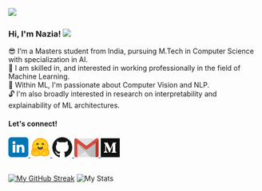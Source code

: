 <a href="https://medium.com/p/86603e5eb551"> <img src='https://miro.medium.com/max/1000/1*Wif1a4KqFHzVI40QOzbQKQ.png'> </a>

<h3 align="left">Hi, I'm Nazia! <img src="https://github.com/kogisin/kogisin/blob/main/gifs/hi.gif" width="35px"></h3> 

😎 I’m a Masters student from India, pursuing M.Tech in Computer Science with specialization in AI. <br />
🤖 I am skilled in, and interested in working professionally in the field of Machine Learning. <br />
🎨 Within ML, I'm passionate about Computer Vision and NLP. <br />
🔓 I'm also broadly interested in research on interpretability and explainability of ML architectures. 

<h4> Let's connect! </h4>

<div align="left">
  <a href="https://www.in.linkedin.com/in/nazianafis" target="blank"> <img title="My LinkedIn" alt="My linkedIn" src="https://github.com/nazianafis/Resources/blob/main/RM/linkedin.svg" width="40" height="40" /> </a>
  <a href="https://huggingface.co/nn007" target="blank"> <img title="My HuggingFace" alt="My HuggingFace" src="https://github.com/nazianafis/Resources/blob/main/RM/huggingface.svg" width="40" height="40" /> </a> 
  <a href="https://github.com/nazianafis" target="blank"> <img title="My Github" alt="My Github" src="https://github.com/nazianafis/Resources/blob/main/RM/github.svg" width="40" height="40" /> </a> 
  <a href="mailto:official.nazianafis@gmail.com" target="blank"> <img title="My Email" alt="My Email" src="https://github.com/nazianafis/Resources/blob/main/RM/gmail.png" width="49" height="38" /> </a>
  <a href="https://www.medium.com/@nazianafis" target="blank"> <img title="My Medium" alt="My Medium" src="https://github.com/nazianafis/Resources/blob/main/RM/medium.png" width="38" height="38" /> </a>
</div>   

<br>

[![My GitHub Streak](https://github-readme-streak-stats.herokuapp.com/?user=nazianafis&theme=dark&)](https://git.io/streak-stats) ![My Stats](https://github-readme-stats.vercel.app/api?username=nazianafis&count_private=true&show_icons=true&theme=radical&border_radius=4&layout=compact)

<!-- 
![Activity Graph](https://activity-graph.herokuapp.com/graph?username=nazianafis&theme=github)
<img src="https://github-profile-trophy.vercel.app/?username=nazianafis&column=7&theme=onedark" /> 
![Visitor](https://visitor-badge.laobi.icu/badge?page_id=nazianafis)
-->
